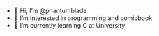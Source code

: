 - 👋 Hi, I’m @phantumblade
- 👀 I’m interested in programming and comicbook
- 🌱 I’m currently learning C at University
<!---
phantumblade/phantumblade is a ✨ special ✨ repository because its `README.md` (this file) appears on your GitHub profile.
You can click the Preview link to take a look at your changes.
--->
